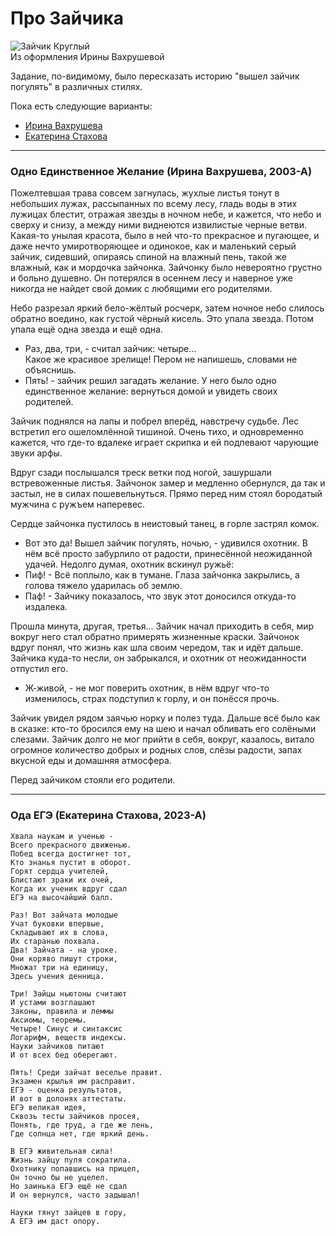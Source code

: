 <!--?title Про Зайчика-->

# Про Зайчика

<div class="row">
  <div class="col-xl-6 offset-xl-3 col-sm-12 text-center">
    <img alt="Зайчик Круглый" src="https://pths-archive.github.io/static/img/other/hare-compositions.png"/>
    <br/>
    <span class="hint">Из оформления Ирины Вахрушевой</span>
  </div>
</div>

Задание, по-видимому, было пересказать историю "вышел зайчик погулять" в различных стилях.

Пока есть следующие варианты:

- [Ирина Вахрушева](#i-vahrusheva)
- [Екатерина Стахова](#e-stahova)

---

<h3 id="i-vahrusheva">Одно Единственное Желание (Ирина Вахрушева, 2003-А)</h3>

Пожелтевшая трава совсем загнулась, жухлые листья тонут в небольших лужах, рассыпанных по всему лесу,
гладь воды в этих лужицах блестит, отражая звезды в ночном небе, и кажется, что небо и сверху и снизу,
а между ними виднеются извилистые черные ветви. Какая-то унылая красота, было в ней что-то прекрасное
и пугающее, и даже нечто умиротворяющее и одинокое, как и маленький серый зайчик, сидевший, опираясь
спиной на влажный пень, такой же влажный, как и мордочка зайчонка.
Зайчонку было невероятно грустно и больно душевно. Он потерялся в осеннем лесу и наверное уже никогда
не найдет свой домик с любящими его родителями.

Небо разрезал яркий бело-жёлтый росчерк, затем ночное небо слилось обратно воедино, как густой чёрный
кисель. Это упала звезда. Потом упала ещё одна звезда и ещё одна.

- Раз, два, три, - считал зайчик: четыре...  
Какое же красивое зрелище! Пером не напишешь, словами не объяснишь.  
- Пять! - зайчик решил загадать желание. У него было одно единственное желание: вернуться домой и увидеть
своих родителей.

Зайчик поднялся на лапы и побрел вперёд, навстречу судьбе. Лес встретил его ошеломлённой тишиной. Очень тихо,
и одновременно кажется, что где-то вдалеке играет скрипка и ей подпевают чарующие звуки арфы.

Вдруг сзади послышался треск ветки под ногой, зашуршали встревоженные листья. Зайчонок замер и медленно обернулся,
да так и застыл, не в силах пошевельнуться. Прямо перед ним стоял бородатый мужчина с ружъем наперевес.

Сердце зайчонка пустилось в неистовый танец, в горле застрял комок.

- Вот это да! Вышел зайчик погулять, ночью, - удивился охотник. В нём всё просто забурлило от радости,
принесённой неожиданной удачей. Недолго думая, охотник вскинул ружьё:  
- Пиф! - Всё поплыло, как в тумане. Глаза зайчонка закрылись, а голова тяжело ударилась об землю.  
- Паф! - Зайчику показалось, что звук этот доносился откуда-то издалека.

Прошла минута, другая, третья... Зайчик начал приходить в себя, мир вокруг него стал обратно примерять жизненные
краски. Зайчонок вдруг понял, что жизнь как шла своим чередом, так и идёт дальше. Зайчика куда-то несли, он
забрыкался, и охотник от неожиданности отпустил его.

- Ж-живой, - не мог поверить охотник, в нём вдруг что-то изменилось, страх подступил к горлу, и он понёсся прочь.

Зайчик увидел рядом заячью норку и полез туда. Дальше всё было как в сказке: кто-то бросился ему на шею и начал
обливать его солёными слезами. Зайчик долго не мог прийти в себя, вокруг, казалось, витало огромное количество
добрых и родных слов, слёзы радости, запах вкусной еды и домашняя атмосфера.

Перед зайчиком стояли его родители.

---

<h3 id="e-stahova">Ода ЕГЭ (Екатерина Стахова, 2023-А)</h3>

    Хвала наукам и ученью -
    Всего прекрасного движенью.
    Побед всегда достигнет тот,
    Кто знанья пустит в оборот.
    Горят сердца учителей,
    Блистают зраки их очей,
    Когда их ученик вдруг сдал
    ЕГЭ на высочайший балл.
    ‌
    Раз! Вот зайчата молодые
    Учат буковки впервые,
    Складывают их в слова,
    Их старанью похвала.
    Два! Зайчата - на уроке.
    Они коряво пишут строки,
    Множат три на единицу,
    Здесь учения денница.

    Три! Зайцы ньютоны считают
    И устами возглашают
    Законы, правила и леммы
    Аксиомы, теоремы.
    Четыре! Синус и синтаксис
    Логарифм, веществ индексы.
    Науки зайчиков питают
    И от всех бед оберегают.

    Пять! Среди зайчат веселье правит.
    Экзамен крылья им расправит.
    ЕГЭ - оценка результатов,
    И вот в долонях аттестаты.
    ЕГЭ великая идея,
    Сквозь тесты зайчиков просея,
    Понять, где труд, а где же лень,
    Где солнца нет, где яркий день.

    В ЕГЭ живительная сила!
    Жизнь зайцу пуля сократила.
    Охотнику попавшись на прицел,
    Он точно бы не уцелел.
    Но заинька ЕГЭ ещё не сдал
    И он вернулся, часто задышал!

    Науки тянут зайцев в гору,
    А ЕГЭ им даст опору.


